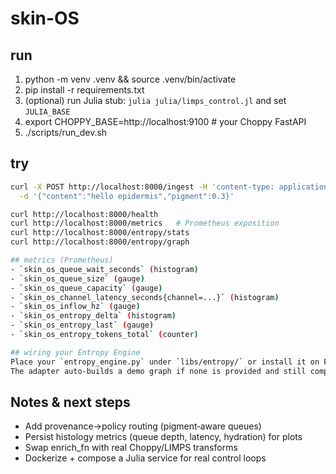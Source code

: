 # skin-OS

## run
1. python -m venv .venv && source .venv/bin/activate
2. pip install -r requirements.txt
3. (optional) run Julia stub: `julia julia/limps_control.jl` and set `JULIA_BASE`
4. export CHOPPY_BASE=http://localhost:9100  # your Choppy FastAPI
5. ./scripts/run_dev.sh

## try
```bash
curl -X POST http://localhost:8000/ingest -H 'content-type: application/json' \
  -d '{"content":"hello epidermis","pigment":0.3}'

curl http://localhost:8000/health
curl http://localhost:8000/metrics   # Prometheus exposition
curl http://localhost:8000/entropy/stats
curl http://localhost:8000/entropy/graph

## metrics (Prometheus)
- `skin_os_queue_wait_seconds` (histogram)
- `skin_os_queue_size` (gauge)
- `skin_os_queue_capacity` (gauge)
- `skin_os_channel_latency_seconds{channel=...}` (histogram)
- `skin_os_inflow_hz` (gauge)
- `skin_os_entropy_delta` (histogram)
- `skin_os_entropy_last` (gauge)
- `skin_os_entropy_tokens_total` (counter)

## wiring your Entropy Engine
Place your `entropy_engine.py` under `libs/entropy/` or install it on PYTHONPATH.
The adapter auto-builds a demo graph if none is provided and still computes SHA-based entropy.
```

## Notes & next steps
- Add provenance→policy routing (pigment‑aware queues)
- Persist histology metrics (queue depth, latency, hydration) for plots
- Swap enrich_fn with real Choppy/LIMPS transforms
- Dockerize + compose a Julia service for real control loops
